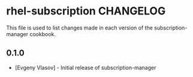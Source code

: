 rhel-subscription CHANGELOG
==============

This file is used to list changes made in each version of the subscription-manager cookbook.

0.1.0
-----
- [Evgeny Vlasov] - Initial release of subscription-manager
